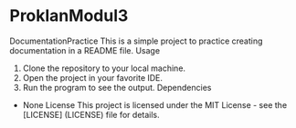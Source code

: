 ﻿# ProklanModul3
DocumentationPractice
This is a simple project to practice creating documentation in a README file.
Usage
1. Clone the repository to your local machine.
2. Open the project in your favorite IDE.
3. Run the program to see the output.
Dependencies
- None
License
This project is licensed under the MIT License - see the [LICENSE] (LICENSE) file for details.
